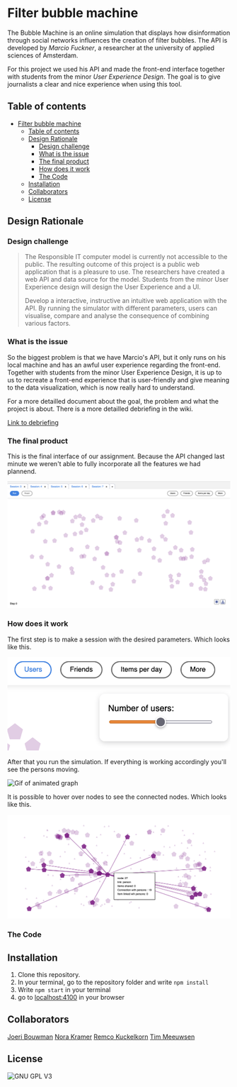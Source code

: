 # Filter bubble machine

The Bubble Machine is an online simulation that displays how disinformation through social networks influences the creation of filter bubbles. The API is developed by *Marcio Fuckner*, a researcher at the university of applied sciences of Amsterdam.

For this project we used his API and made the front-end interface together with students from the minor *User Experience Design*. The goal is to give journalists a clear and nice experience when using this tool.

## Table of contents

- [Filter bubble machine](#filter-bubble-machine)
  - [Table of contents](#table-of-contents)
  - [Design Rationale](#design-rationale)
    - [Design challenge](#design-challenge)
    - [What is the issue](#what-is-the-issue)
    - [The final product](#the-final-product)
    - [How does it work](#how-does-it-work)
    - [The Code](#the-code)
  - [Installation](#installation)
  - [Collaborators](#collaborators)
  - [License](#license)

## Design Rationale

### Design challenge

>The Responsible IT computer model is currently not accessible to the public. The resulting outcome of this project is a public web application that is a pleasure to use. The researchers have created a web API and data source for the model. Students from the minor User Experience design will design the User Experience and a UI.
>
>Develop a interactive, instructive an intuitive web application with the API. By running the simulator with different parameters, users can visualise, compare and analyse the consequence of combining various factors.

### What is the issue

So the biggest problem is that we have Marcio's API, but it only runs on his local machine and has an awful user experience regarding the front-end. Together with students from the minor User Experience Design, it is up to us to recreate a front-end experience that is user-friendly and give meaning to the data visualization, which is now really hard to understand.

For a more detailled document about the goal, the problem and what the project is about. There is a more detailled debriefing in the wiki.

[Link to debriefing](https://github.com/Kuckelkorn/bubble-machine/wiki/Debriefing)

### The final product

This is the final interface of our assignment. Because the API changed last minute we weren't able to fully incorporate all the features we had plannend.

![Overview](/docs/assets/initial.png)

### How does it work

The first step is to make a session with the desired parameters. Which looks like this.

![View with parameters](/docs/assets/parameters.png)

After that you run the simulation. If everything is working accordingly you'll see the persons moving.

![Gif of animated graph]()

It is possible to hover over nodes to see the connected nodes. Which looks like this.

![Node hover](/docs/assets/nodes.png)

### The Code

## Installation

1. Clone this repository.
2. In your terminal, go to the repository folder and write `npm install`
3. Write `npm start` in your terminal
4. go to [localhost:4100](localhost:4100) in your browser

## Collaborators

[Joeri Bouwman](https://github.com/joeriBouwman25/)
[Nora Kramer](https://github.com/norakramer1)
[Remco Kuckelkorn](https://github.com/Kuckelkorn)
[Tim Meeuwsen](https://github.com/timmit147)

## License

![GNU GPL V3](https://www.gnu.org/graphics/gplv3-127x51.png)
